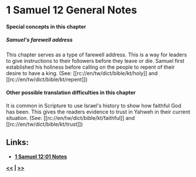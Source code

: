 # 1 Samuel 12 General Notes

#### Special concepts in this chapter

##### Samuel's farewell address
This chapter serves as a type of farewell address. This is a way for leaders to give instructions to their followers before they leave or die. Samuel first established his holiness before calling on the people to repent of their desire to have a king. (See: [[rc://en/tw/dict/bible/kt/holy]] and [[rc://en/tw/dict/bible/kt/repent]])

#### Other possible translation difficulties in this chapter

It is common in Scripture to use Israel's history to show how faithful God has been. This gives the readers evidence to trust in Yahweh in their current situation. (See: [[rc://en/tw/dict/bible/kt/faithful]] and [[rc://en/tw/dict/bible/kt/trust]])

## Links:

* __[1 Samuel 12:01 Notes](./01.md)__

__[<<](../11/intro.md) | [>>](../13/intro.md)__
